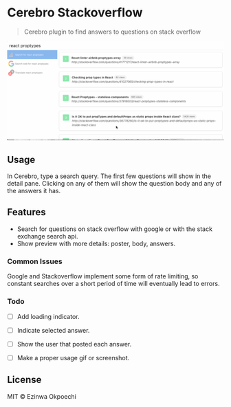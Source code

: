 # Cerebro Stackoverflow

> Cerebro plugin to find answers to questions on stack overflow

![](usage.gif)

## Usage
In Cerebro, type a search query. The first few questions will show in the detail pane. Clicking on any of them will show the question body and any of the answers it has.


## Features

* Search for questions on stack overflow with google or with the stack exchange search api.
* Show preview with more details: poster, body, answers.

### Common Issues
Google and Stackoverflow implement some form of rate limiting, so constant searches over a short period of time will eventually lead to errors.

### Todo
- [ ] Add loading indicator.
- [ ] Indicate selected answer.
- [ ] Show the user that posted each answer. 
- [ ] Make a proper usage gif or screenshot.


## License

MIT © Ezinwa Okpoechi
